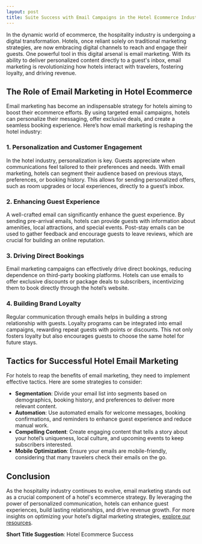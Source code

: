 ```yaml
---
layout: post
title: Suite Success with Email Campaigns in the Hotel Ecommerce Industry
---
```



In the dynamic world of ecommerce, the hospitality industry is undergoing a digital transformation. Hotels, once reliant solely on traditional marketing strategies, are now embracing digital channels to reach and engage their guests. One powerful tool in this digital arsenal is email marketing. With its ability to deliver personalized content directly to a guest's inbox, email marketing is revolutionizing how hotels interact with travelers, fostering loyalty, and driving revenue.

## The Role of Email Marketing in Hotel Ecommerce

Email marketing has become an indispensable strategy for hotels aiming to boost their ecommerce efforts. By using targeted email campaigns, hotels can personalize their messaging, offer exclusive deals, and create a seamless booking experience. Here’s how email marketing is reshaping the hotel industry:

### 1. Personalization and Customer Engagement

In the hotel industry, personalization is key. Guests appreciate when communications feel tailored to their preferences and needs. With email marketing, hotels can segment their audience based on previous stays, preferences, or booking history. This allows for sending personalized offers, such as room upgrades or local experiences, directly to a guest’s inbox.

### 2. Enhancing Guest Experience

A well-crafted email can significantly enhance the guest experience. By sending pre-arrival emails, hotels can provide guests with information about amenities, local attractions, and special events. Post-stay emails can be used to gather feedback and encourage guests to leave reviews, which are crucial for building an online reputation.

### 3. Driving Direct Bookings

Email marketing campaigns can effectively drive direct bookings, reducing dependence on third-party booking platforms. Hotels can use emails to offer exclusive discounts or package deals to subscribers, incentivizing them to book directly through the hotel’s website.

### 4. Building Brand Loyalty

Regular communication through emails helps in building a strong relationship with guests. Loyalty programs can be integrated into email campaigns, rewarding repeat guests with points or discounts. This not only fosters loyalty but also encourages guests to choose the same hotel for future stays.

## Tactics for Successful Hotel Email Marketing

For hotels to reap the benefits of email marketing, they need to implement effective tactics. Here are some strategies to consider:

- **Segmentation**: Divide your email list into segments based on demographics, booking history, and preferences to deliver more relevant content.
- **Automation**: Use automated emails for welcome messages, booking confirmations, and reminders to enhance guest experience and reduce manual work.
- **Compelling Content**: Create engaging content that tells a story about your hotel’s uniqueness, local culture, and upcoming events to keep subscribers interested.
- **Mobile Optimization**: Ensure your emails are mobile-friendly, considering that many travelers check their emails on the go.

## Conclusion

As the hospitality industry continues to evolve, email marketing stands out as a crucial component of a hotel's ecommerce strategy. By leveraging the power of personalized communication, hotels can enhance guest experiences, build lasting relationships, and drive revenue growth. For more insights on optimizing your hotel’s digital marketing strategies, [explore our resources](https://flizzgrowth.com).

**Short Title Suggestion**: Hotel Ecommerce Success